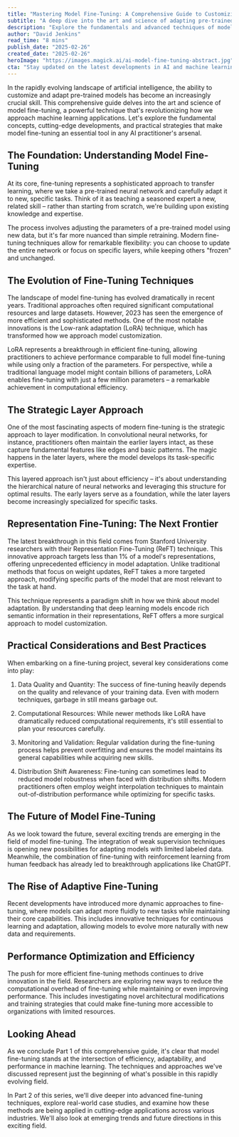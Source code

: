 ```yaml
---
title: "Mastering Model Fine-Tuning: A Comprehensive Guide to Customizing Machine Learning Models — Part 1"
subtitle: "A deep dive into the art and science of adapting pre-trained AI models"
description: "Explore the fundamentals and advanced techniques of model fine-tuning in machine learning. From understanding basic concepts to cutting-edge developments like LoRA and ReFT, this comprehensive guide covers everything AI practitioners need to know about customizing pre-trained models effectively."
author: "David Jenkins"
read_time: "8 mins"
publish_date: "2025-02-26"
created_date: "2025-02-26"
heroImage: "https://images.magick.ai/ai-model-fine-tuning-abstract.jpg"
cta: "Stay updated on the latest developments in AI and machine learning by following us on LinkedIn. Don't miss Part 2 of this comprehensive series on model fine-tuning!"
---
```


In the rapidly evolving landscape of artificial intelligence, the ability to customize and adapt pre-trained models has become an increasingly crucial skill. This comprehensive guide delves into the art and science of model fine-tuning, a powerful technique that's revolutionizing how we approach machine learning applications. Let's explore the fundamental concepts, cutting-edge developments, and practical strategies that make model fine-tuning an essential tool in any AI practitioner's arsenal.

## The Foundation: Understanding Model Fine-Tuning

At its core, fine-tuning represents a sophisticated approach to transfer learning, where we take a pre-trained neural network and carefully adapt it to new, specific tasks. Think of it as teaching a seasoned expert a new, related skill – rather than starting from scratch, we're building upon existing knowledge and expertise.

The process involves adjusting the parameters of a pre-trained model using new data, but it's far more nuanced than simple retraining. Modern fine-tuning techniques allow for remarkable flexibility: you can choose to update the entire network or focus on specific layers, while keeping others "frozen" and unchanged.

## The Evolution of Fine-Tuning Techniques

The landscape of model fine-tuning has evolved dramatically in recent years. Traditional approaches often required significant computational resources and large datasets. However, 2023 has seen the emergence of more efficient and sophisticated methods. One of the most notable innovations is the Low-rank adaptation (LoRA) technique, which has transformed how we approach model customization.

LoRA represents a breakthrough in efficient fine-tuning, allowing practitioners to achieve performance comparable to full model fine-tuning while using only a fraction of the parameters. For perspective, while a traditional language model might contain billions of parameters, LoRA enables fine-tuning with just a few million parameters – a remarkable achievement in computational efficiency.

## The Strategic Layer Approach

One of the most fascinating aspects of modern fine-tuning is the strategic approach to layer modification. In convolutional neural networks, for instance, practitioners often maintain the earlier layers intact, as these capture fundamental features like edges and basic patterns. The magic happens in the later layers, where the model develops its task-specific expertise.

This layered approach isn't just about efficiency – it's about understanding the hierarchical nature of neural networks and leveraging this structure for optimal results. The early layers serve as a foundation, while the later layers become increasingly specialized for specific tasks.

## Representation Fine-Tuning: The Next Frontier

The latest breakthrough in this field comes from Stanford University researchers with their Representation Fine-Tuning (ReFT) technique. This innovative approach targets less than 1% of a model's representations, offering unprecedented efficiency in model adaptation. Unlike traditional methods that focus on weight updates, ReFT takes a more targeted approach, modifying specific parts of the model that are most relevant to the task at hand.

This technique represents a paradigm shift in how we think about model adaptation. By understanding that deep learning models encode rich semantic information in their representations, ReFT offers a more surgical approach to model customization.

## Practical Considerations and Best Practices

When embarking on a fine-tuning project, several key considerations come into play:

1. Data Quality and Quantity: The success of fine-tuning heavily depends on the quality and relevance of your training data. Even with modern techniques, garbage in still means garbage out.

2. Computational Resources: While newer methods like LoRA have dramatically reduced computational requirements, it's still essential to plan your resources carefully.

3. Monitoring and Validation: Regular validation during the fine-tuning process helps prevent overfitting and ensures the model maintains its general capabilities while acquiring new skills.

4. Distribution Shift Awareness: Fine-tuning can sometimes lead to reduced model robustness when faced with distribution shifts. Modern practitioners often employ weight interpolation techniques to maintain out-of-distribution performance while optimizing for specific tasks.

## The Future of Model Fine-Tuning

As we look toward the future, several exciting trends are emerging in the field of model fine-tuning. The integration of weak supervision techniques is opening new possibilities for adapting models with limited labeled data. Meanwhile, the combination of fine-tuning with reinforcement learning from human feedback has already led to breakthrough applications like ChatGPT.

## The Rise of Adaptive Fine-Tuning

Recent developments have introduced more dynamic approaches to fine-tuning, where models can adapt more fluidly to new tasks while maintaining their core capabilities. This includes innovative techniques for continuous learning and adaptation, allowing models to evolve more naturally with new data and requirements.

## Performance Optimization and Efficiency

The push for more efficient fine-tuning methods continues to drive innovation in the field. Researchers are exploring new ways to reduce the computational overhead of fine-tuning while maintaining or even improving performance. This includes investigating novel architectural modifications and training strategies that could make fine-tuning more accessible to organizations with limited resources.

## Looking Ahead

As we conclude Part 1 of this comprehensive guide, it's clear that model fine-tuning stands at the intersection of efficiency, adaptability, and performance in machine learning. The techniques and approaches we've discussed represent just the beginning of what's possible in this rapidly evolving field.

In Part 2 of this series, we'll dive deeper into advanced fine-tuning techniques, explore real-world case studies, and examine how these methods are being applied in cutting-edge applications across various industries. We'll also look at emerging trends and future directions in this exciting field.